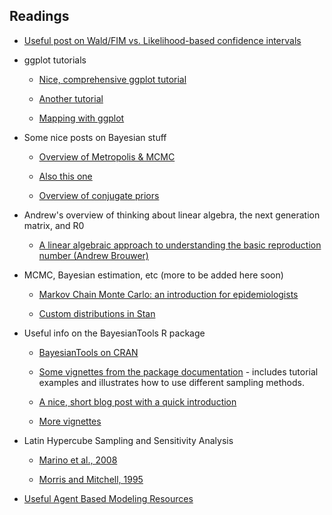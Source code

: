 
## Readings

- [Useful post on Wald/FIM vs. Likelihood-based confidence intervals](https://thestatsgeek.com/2014/02/08/wald-vs-likelihood-ratio-test/)

- ggplot tutorials
	+ [Nice, comprehensive ggplot tutorial](http://r-statistics.co/ggplot2-Tutorial-With-R.html)

	+ [Another tutorial](http://zevross.com/blog/2014/08/04/beautiful-plotting-in-r-a-ggplot2-cheatsheet-3/)

	+ [Mapping with ggplot](http://zevross.com/blog/2014/07/16/mapping-in-r-using-the-ggplot2-package/)

- Some nice posts on Bayesian stuff
	+ [Overview of Metropolis & MCMC](http://twiecki.github.io/blog/2015/11/10/mcmc-sampling/)

	+ [Also this one](https://nicercode.github.io/guides/mcmc/)

	+ [Overview of conjugate priors](http://lesswrong.com/lw/5sn/the_joys_of_conjugate_priors/)

- Andrew's overview of thinking about linear algebra, the next generation matrix, and R0

	+ [A linear algebraic approach to understanding the basic reproduction number (Andrew Brouwer)](https://epimath.github.io/epid-814-materials/Readings/LinearAlgebraicApproachtoR0.pdf)


- MCMC, Bayesian estimation, etc (more to be added here soon)
	+ [Markov Chain Monte Carlo: an introduction for epidemiologists](https://www.ncbi.nlm.nih.gov/pmc/articles/PMC3619958/)

	+ [Custom distributions in Stan](https://my.vanderbilt.edu/jeffannis/files/2016/06/AnnisMillerPalmeri2016.pdf)


- Useful info on the BayesianTools R package
	+ [BayesianTools on CRAN](https://cran.r-project.org/web/packages/BayesianTools/index.html)

	+ [Some vignettes from the package documentation](https://cran.r-project.org/web/packages/BayesianTools/vignettes/BayesianTools.html#the-different-mcmc-samplers) - includes tutorial examples and illustrates how to use different sampling methods.

	+ [A nice, short blog post with a quick introduction](https://theoreticalecology.wordpress.com/2017/10/05/the-bayesiantools-r-package-with-general-purpose-mcmc-and-smc-samplers-for-bayesian-statistics/)

	+ [More vignettes](https://rdrr.io/cran/BayesianTools/f/vignettes/BayesianTools.Rmd)

- Latin Hypercube Sampling and Sensitivity Analysis
	+ [Marino et al., 2008](https://epimath.github.io/epid-814-materials/Readings/PartialCorr_Marinoetal2008.pdf)

	+ [Morris and Mitchell, 1995](https://epimath.github.io/epid-814-materials/Readings/Morris1995LHS.pdf)

- [Useful Agent Based Modeling Resources](https://github.com/mjbommar/cscs-530-w2015)
